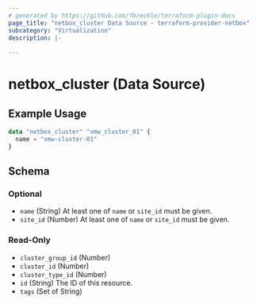 ```yaml
---
# generated by https://github.com/fbreckle/terraform-plugin-docs
page_title: "netbox_cluster Data Source - terraform-provider-netbox"
subcategory: "Virtualization"
description: |-
  
---
```


# netbox_cluster (Data Source)



## Example Usage

```terraform
data "netbox_cluster" "vmw_cluster_01" {
  name = "vmw-cluster-01"
}
```

<!-- schema generated by tfplugindocs -->
## Schema

### Optional

- `name` (String) At least one of `name` or `site_id` must be given.
- `site_id` (Number) At least one of `name` or `site_id` must be given.

### Read-Only

- `cluster_group_id` (Number)
- `cluster_id` (Number)
- `cluster_type_id` (Number)
- `id` (String) The ID of this resource.
- `tags` (Set of String)


